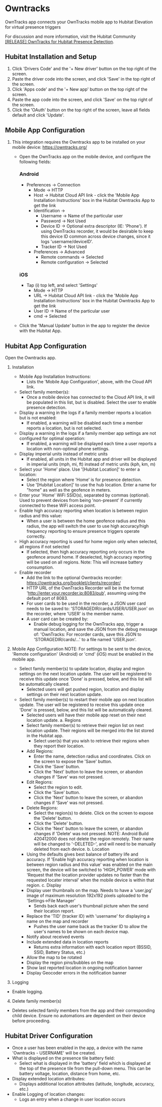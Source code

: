 # Owntracks
OwnTracks app connects your OwnTracks mobile app to Hubitat Elevation for virtual presence triggers

For discussion and more information, visit the Hubitat Community <a href="https://community.hubitat.com/t/release-owntracks/130821" target="_blank">[RELEASE] OwnTracks for Hubitat Presence Detection</a>.


## Hubitat Installation and Setup
1. Click 'Drivers Code' and the '+ New driver' button on the top right of the screen.
2. Paste the driver code into the screen, and click 'Save' in the top right of the screen.
3. Click 'Apps code' and the '+ New app' button on the top right of the screen.
4. Paste the app code into the screen, and click 'Save' on the top right of the screen.
5. Click the 'OAuth' button on the top right of the screen, leave all fields default and click 'Update'.

## Mobile App Configuration
1.  This integration requires the Owntracks app to be installed on your mobile device:  https://owntracks.org/

    - Open the OwnTracks app on the mobile device, and configure the following fields:
	    ### Android
        - Preferences -> Connection
            - Mode -> HTTP
            - Host -> Hubitat Cloud API link - click the 'Mobile App Installation Instructions' box in the Hubitat Owntracks App to get the link
            - Identification ->
                - Username -> Name of the particular user
                - Password -> Not Used
                - Device ID -> Optional extra descriptor (IE: 'Phone').  If using OwnTracks recorder, it would be desirable to keep this device ID common across device changes, since it logs 'username/deviceID'.
                - Tracker ID -> Not Used
            - Preferences -> Advanced
                - Remote commands -> Selected
                - Remote configuration -> Selected
	    ### iOS
        - Tap (i) top left, and select 'Settings'
            - Mode -> HTTP
            - URL -> Hubitat Cloud API link - click the 'Mobile App Installation Instructions' box in the Hubitat Owntracks App to get the link
			- User ID -> Name of the particular user
			- cmd -> Selected
			
    - Click the 'Manual Update' button in the app to register the device with the Hubitat App.  

## Hubitat App Configuration
Open the Owntracks app.

1. Installation
	- Mobile App Installation Instructions:  
		- Lists the 'Mobile App Configuration', above, with the Cloud API link.
	- Select family member(s):  
		- Once a mobile device has connected to the Cloud API link, it will be populated in this list, but is disabled.  Select the user to enable presence detection.
    - Display a warning in the logs if a family member reports a location but is not enabled:
		- If enabled, a warning will be disabled each time a member reports a location, but is not selected.
    - Display a warning in the logs if a family member app settings are not configured for optimal operation:
		- If enabled, a warning will be displayed each time a user reports a location with non-optimal phone settings.
	- Display imperial units instead of metric units
		- If enabled, all units in the Hubitat app and driver will be displayed in imperial units (mph, mi, ft) instead of metric units (kph, km, m)
	- Select your 'Home' place. Use '[Hubitat Location]' to enter a location: 
		- Select the region where 'Home' is for presence detection.  
		- Use '[Hubitat Location]' to use the hub location.  Enter a name for "home" as well as the geofence in meters.
	- Enter your 'Home' WiFi SSID(s), separated by commas (optional).  Used to prevent devices from being 'non-present' if currently connected to these WiFi access point.
	- Enable high accuracy reporting when location is between region radius and this value:
		- When a user is between the home geofence radius and this radius, the app will switch the user to use high accuracy/high frequency reporting to ensure presence triggers operate correctly.
	- High accuracy reporting is used for home region only when selected, all regions if not selected
		- If selected, then high accuracy reporting only occurs in the geofence around home.  If deselected, high accuracy reporting will be used on all regions.  Note:  This will increase battery consumption.
	- Enable recorder
		- Add the link to the optional Owntracks recorder:  https://owntracks.org/booklet/clients/recorder/
		- HTTP URL of the OwnTracks Recorder will be in the format 'http://enter.your.recorder.ip:8083/pub', assuming using the default port of 8083.
		- For user cards to be used in the recorder, a JSON user card needs to be saved to: 'STORAGEDIR/cards/USER/USER.json' on the recorder, where 'USER' is the member name.
		- A user card can be created by:
			- Enable debug logging for the OwnTracks app, trigger a manual location, and save the JSON from the debug message of: 
			  'OwnTracks: For recorder cards, save this JSON to 'STORAGEDIR/cards/...' to a file named 'USER.json'.  

2. Mobile App Configuration
	NOTE: For settings to be sent to the device, 'Remote configuration' (Android) or 'cmd' (iOS) must be enabled in the mobile app.
	- Select family member(s) to update location, display and region settings on the next location update. The user will be registered to receive this update once 'Done' is pressed, below, and this list will be automatically cleared.
		- Selected users will get pushed region, location and display settings on their next location update.
	- Select family member(s) to restart their mobile app on next location update. The user will be registered to receive this update once 'Done' is pressed, below, and this list will be automatically cleared.
		- Selected users will have their mobile app reset on their next location update.
	a. Regions
		- Select family member(s) to retrieve their region list on next location update. Their regions will be merged into the list stored in the Hubitat app.
			- Select user(s) that you wish to retrieve their regions when they report their location.
		- Add Regions:
			- Enter the name, detection radius and coordinates.  Click on the screen to expose the 'Save' button.
			- Click the 'Save' button.
			- Click the 'Next' button to leave the screen, or abandon changes if 'Save' was not pressed.
		- Edit Regions:
			- Select the region to edit.
			- Click the 'Save' button.
			- Click the 'Next' button to leave the screen, or abandon changes if 'Save' was not pressed.
		- Delete Regions:
			- Select the region(s) to delete.  Click on the screen to expose the 'Delete' button.
			- Click the 'Delete' button.
			- Click the 'Next' button to leave the screen, or abandon changes if 'Delete' was not pressed.
			NOTE:  Android Build 420412000 does not delete the region remotely.  Their name will be changed to '-DELETED-', and will need to be manually deleted from each device.
	b. Location
		- Using the defaults gives best balance of battery life and accuracy.  If 'Enable high accuracy reporting when location is between region radius and this value' was enabled on the main screen,
			the device will be switched to 'HIGH_POWER' mode with 'Request that the location provider updates no faster than the requested locater interval' when the mobile device is within that region.
	c. Display
		- Display user thumbnails on the map.  Needs to have a 'user.jpg' image of maximum resolution 192x192 pixels uploaded to the 'Settings->File Manager'
			- Sends back each user's thumbnail picture when the send their location report.
		- Replace the 'TID' (tracker ID) with 'username' for displaying a name on the map and recorder
			- Pushes the user name back as the tracker ID to allow the user's names to be shown on each device map.
		- Notify about received events
		- Include extended data in location reports
			- Returns extra information with each location report (BSSID, SSID, Battery Status, etc.)
		- Allow the map to be rotated
		- Display the region pins/bubbles on the map
		- Show last reported location in ongoing notification banner
		- Display Geocoder errors in the notification banner
		
3. Logging
- Enable logging.

4. Delete family member(s)
- Deletes selected family members from the app and their corresponding child device.  Ensure no automations are dependent on their device before proceeding.

## Hubitat Driver Configuration
- Once a user has been enabled in the app, a device with the name 'Owntracks - USERNAME' will be created.
- What is displayed on the presence tile battery field:
	- Select what is displayed in the 'battery' field which is displayed at the top of the presence tile from the pull-down menu. This can be battery voltage, location, distance from home, etc.
- Display extended location attributes:
	- Displays additional location attributes (latitude, longitude, accuracy, etc.)
- Enable Logging of location changes:
	- Logs an entry when a change in user location occurs

